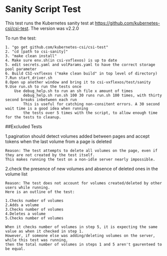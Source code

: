 # Sanity Script Test

This test runs the Kubernetes sanity test at https://github.com/kubernetes-csi/csi-test.
The version  was v2.2.0

To run the test:

	1. "go get github.com/kubernetes-csi/csi-test"
	2. "cd [path to csi-sanity]"
	3. "make clean install"
	4. Make sure env.sh(in csi-vxflexos) is up to date
	5. edit secrets.yaml and volParams.yaml to have the correct storage pool parameter 
	6. Build CSI-vxflexos ("make clean build" in top level of directory)
	7.Run start_driver.sh 
	8.Open up another window and bring it to csi-vxflexos/test/sanity
	9.Use run.sh to run the tests once
		Use debug_help.sh to run an sh file x amount of times
			debug_help.sh run.sh 100 30 runs run.sh 100 times, with thirty second breaks inbetween each run
			This is useful for catching non-consitent errors. A 30 second wait time is a good idea when running 
			the tests over 5 times with the script, to allow enough time for the tests to cleanup. 


##Excluded Tests

1.pagination should detect volumes added between pages and accept tokens when the last volume from a page is deleted

	Reason: The test attempts to delete all volumes on the page, even if they are not created by the test itself. 
	This makes running the test on a non-idle server nearly impossible.

2.check the presence of new volumes and absence of deleted ones in the volume list

	Reason: The test does not account for volumes created/deleted by other users while running. 
	Here is an outline of the test:

	1.Checks number of volumes
	2.Adds a volume
	3.Checks number of volumes 
	4.Deletes a volume
	5.Checks number of volumes  

	When it checks number of volumes in step 5, it is expecting the same value as when it checked in step 1. 
	However, if someone else was adding/deleting volumes on the server, while this test was running,
	then the total number of volumes in steps 1 and 5 aren't gaurenteed to be equal. 
